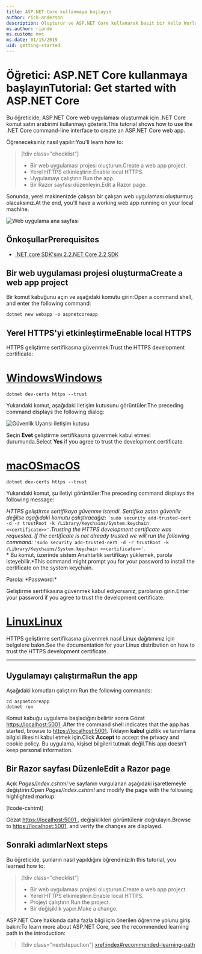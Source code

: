 ```yaml
---
title: ASP.NET Core kullanmaya başlayın
author: rick-anderson
description: Oluşturur ve ASP.NET Core kullanarak basit bir Hello World uygulaması çalıştıran bir hızlı öğretici.
ms.author: riande
ms.custom: mvc
ms.date: 01/15/2019
uid: getting-started
---
```

# <a name="tutorial-get-started-with-aspnet-core"></a><span data-ttu-id="f6b7c-103">Öğretici: ASP.NET Core kullanmaya başlayın</span><span class="sxs-lookup"><span data-stu-id="f6b7c-103">Tutorial: Get started with ASP.NET Core</span></span>

<span data-ttu-id="f6b7c-104">Bu öğreticide, ASP.NET Core web uygulaması oluşturmak için .NET Core komut satırı arabirimi kullanmayı gösterir.</span><span class="sxs-lookup"><span data-stu-id="f6b7c-104">This tutorial shows how to use the .NET Core command-line interface to create an ASP.NET Core web app.</span></span>

<span data-ttu-id="f6b7c-105">Öğreneceksiniz nasıl yapılır:</span><span class="sxs-lookup"><span data-stu-id="f6b7c-105">You'll learn how to:</span></span>

> [!div class="checklist"]
> * <span data-ttu-id="f6b7c-106">Bir web uygulaması projesi oluşturun.</span><span class="sxs-lookup"><span data-stu-id="f6b7c-106">Create a web app project.</span></span>
> * <span data-ttu-id="f6b7c-107">Yerel HTTPS etkinleştirin.</span><span class="sxs-lookup"><span data-stu-id="f6b7c-107">Enable local HTTPS.</span></span>
> * <span data-ttu-id="f6b7c-108">Uygulamayı çalıştırın.</span><span class="sxs-lookup"><span data-stu-id="f6b7c-108">Run the app.</span></span>
> * <span data-ttu-id="f6b7c-109">Bir Razor sayfası düzenleyin.</span><span class="sxs-lookup"><span data-stu-id="f6b7c-109">Edit a Razor page.</span></span>

<span data-ttu-id="f6b7c-110">Sonunda, yerel makinenizde çalışan bir çalışan web uygulaması oluşturmuş olacaksınız.</span><span class="sxs-lookup"><span data-stu-id="f6b7c-110">At the end, you'll have a working web app running on your local machine.</span></span>

![Web uygulama ana sayfası](_static/home-page.png)

## <a name="prerequisites"></a><span data-ttu-id="f6b7c-112">Önkoşullar</span><span class="sxs-lookup"><span data-stu-id="f6b7c-112">Prerequisites</span></span>

* [<span data-ttu-id="f6b7c-113">.NET core SDK'sını 2.2</span><span class="sxs-lookup"><span data-stu-id="f6b7c-113">.NET Core 2.2 SDK</span></span>](https://www.microsoft.com/net/download/all)

## <a name="create-a-web-app-project"></a><span data-ttu-id="f6b7c-114">Bir web uygulaması projesi oluşturma</span><span class="sxs-lookup"><span data-stu-id="f6b7c-114">Create a web app project</span></span>

<span data-ttu-id="f6b7c-115">Bir komut kabuğunu açın ve aşağıdaki komutu girin:</span><span class="sxs-lookup"><span data-stu-id="f6b7c-115">Open a command shell, and enter the following command:</span></span>

```console
dotnet new webapp -o aspnetcoreapp
```

## <a name="enable-local-https"></a><span data-ttu-id="f6b7c-116">Yerel HTTPS'yi etkinleştirme</span><span class="sxs-lookup"><span data-stu-id="f6b7c-116">Enable local HTTPS</span></span>

<span data-ttu-id="f6b7c-117">HTTPS geliştirme sertifikasına güvenmek:</span><span class="sxs-lookup"><span data-stu-id="f6b7c-117">Trust the HTTPS development certificate:</span></span>

# <a name="windowstabwindows"></a>[<span data-ttu-id="f6b7c-118">Windows</span><span class="sxs-lookup"><span data-stu-id="f6b7c-118">Windows</span></span>](#tab/windows)

```console
dotnet dev-certs https --trust
```

<span data-ttu-id="f6b7c-119">Yukarıdaki komut, aşağıdaki iletişim kutusunu görüntüler:</span><span class="sxs-lookup"><span data-stu-id="f6b7c-119">The preceding command displays the following dialog:</span></span>

![Güvenlik Uyarısı iletişim kutusu](_static/cert.png)

<span data-ttu-id="f6b7c-121">Seçin **Evet** geliştirme sertifikasına güvenmek kabul etmesi durumunda.</span><span class="sxs-lookup"><span data-stu-id="f6b7c-121">Select **Yes** if you agree to trust the development certificate.</span></span>

# <a name="macostabmacos"></a>[<span data-ttu-id="f6b7c-122">macOS</span><span class="sxs-lookup"><span data-stu-id="f6b7c-122">macOS</span></span>](#tab/macos)

```console
dotnet dev-certs https --trust
```

<span data-ttu-id="f6b7c-123">Yukarıdaki komut, şu iletiyi görüntüler:</span><span class="sxs-lookup"><span data-stu-id="f6b7c-123">The preceding command displays the following message:</span></span>

<span data-ttu-id="f6b7c-124">*HTTPS geliştirme sertifikaya güvenme istendi. Sertifika zaten güvenilir değilse aşağıdaki komutu çalıştıracağız:* `'sudo security add-trusted-cert -d -r trustRoot -k /Library/Keychains/System.keychain <<certificate>>'`.</span><span class="sxs-lookup"><span data-stu-id="f6b7c-124">*Trusting the HTTPS development certificate was requested. If the certificate is not already trusted we will run the following command:* `'sudo security add-trusted-cert -d -r trustRoot -k /Library/Keychains/System.keychain <<certificate>>'`.</span></span>  
<span data-ttu-id="f6b7c-125">\* Bu komut, üzerinde sistem Anahtarlık sertifikayı yüklemek, parola isteyebilir.</span><span class="sxs-lookup"><span data-stu-id="f6b7c-125">\*This command might prompt you for your password to install the certificate on the system keychain.</span></span>

<span data-ttu-id="f6b7c-126">Parola: \*</span><span class="sxs-lookup"><span data-stu-id="f6b7c-126">Password:\*</span></span>

<span data-ttu-id="f6b7c-127">Geliştirme sertifikasına güvenmek kabul ediyorsanız, parolanızı girin.</span><span class="sxs-lookup"><span data-stu-id="f6b7c-127">Enter your password if you agree to trust the development certificate.</span></span>

# <a name="linuxtablinux"></a>[<span data-ttu-id="f6b7c-128">Linux</span><span class="sxs-lookup"><span data-stu-id="f6b7c-128">Linux</span></span>](#tab/linux)

<span data-ttu-id="f6b7c-129">HTTPS geliştirme sertifikasına güvenmek nasıl Linux dağıtımınız için belgelere bakın.</span><span class="sxs-lookup"><span data-stu-id="f6b7c-129">See the documentation for your Linux distribution on how to trust the HTTPS development certificate.</span></span>

---

## <a name="run-the-app"></a><span data-ttu-id="f6b7c-130">Uygulamayı çalıştırma</span><span class="sxs-lookup"><span data-stu-id="f6b7c-130">Run the app</span></span>

<span data-ttu-id="f6b7c-131">Aşağıdaki komutları çalıştırın:</span><span class="sxs-lookup"><span data-stu-id="f6b7c-131">Run the following commands:</span></span>

```console
cd aspnetcoreapp
dotnet run
```

<span data-ttu-id="f6b7c-132">Komut kabuğu uygulama başladığını belirtir sonra Gözat [ https://localhost:5001 ](https://localhost:5001).</span><span class="sxs-lookup"><span data-stu-id="f6b7c-132">After the command shell indicates that the app has started, browse to [https://localhost:5001](https://localhost:5001).</span></span> <span data-ttu-id="f6b7c-133">Tıklayın **kabul** gizlilik ve tanımlama bilgisi ilkesini kabul etmek için.</span><span class="sxs-lookup"><span data-stu-id="f6b7c-133">Click **Accept** to accept the privacy and cookie policy.</span></span> <span data-ttu-id="f6b7c-134">Bu uygulama, kişisel bilgileri tutmak değil.</span><span class="sxs-lookup"><span data-stu-id="f6b7c-134">This app doesn't keep personal information.</span></span>

## <a name="edit-a-razor-page"></a><span data-ttu-id="f6b7c-135">Bir Razor sayfası Düzenle</span><span class="sxs-lookup"><span data-stu-id="f6b7c-135">Edit a Razor page</span></span>

<span data-ttu-id="f6b7c-136">Açık *Pages/Index.cshtml* ve sayfanın vurgulanan aşağıdaki işaretlemeyle değiştirin:</span><span class="sxs-lookup"><span data-stu-id="f6b7c-136">Open *Pages/Index.cshtml* and modify the page with the following highlighted markup:</span></span>

[!code-cshtml[](sample/index.cshtml?highlight=9)]

<span data-ttu-id="f6b7c-137">Gözat [ https://localhost:5001 ](https://localhost:5001), değişiklikleri görüntülenir doğrulayın.</span><span class="sxs-lookup"><span data-stu-id="f6b7c-137">Browse to [https://localhost:5001](https://localhost:5001), and verify the changes are displayed.</span></span>

## <a name="next-steps"></a><span data-ttu-id="f6b7c-138">Sonraki adımlar</span><span class="sxs-lookup"><span data-stu-id="f6b7c-138">Next steps</span></span>

<span data-ttu-id="f6b7c-139">Bu öğreticide, şunların nasıl yapıldığını öğrendiniz:</span><span class="sxs-lookup"><span data-stu-id="f6b7c-139">In this tutorial, you learned how to:</span></span>

> [!div class="checklist"]
> * <span data-ttu-id="f6b7c-140">Bir web uygulaması projesi oluşturun.</span><span class="sxs-lookup"><span data-stu-id="f6b7c-140">Create a web app project.</span></span>
> * <span data-ttu-id="f6b7c-141">Yerel HTTPS etkinleştirin.</span><span class="sxs-lookup"><span data-stu-id="f6b7c-141">Enable local HTTPS.</span></span>
> * <span data-ttu-id="f6b7c-142">Projeyi çalıştırın.</span><span class="sxs-lookup"><span data-stu-id="f6b7c-142">Run the project.</span></span>
> * <span data-ttu-id="f6b7c-143">Bir değişiklik yapın.</span><span class="sxs-lookup"><span data-stu-id="f6b7c-143">Make a change.</span></span>

<span data-ttu-id="f6b7c-144">ASP.NET Core hakkında daha fazla bilgi için önerilen öğrenme yolunu giriş bakın:</span><span class="sxs-lookup"><span data-stu-id="f6b7c-144">To learn more about ASP.NET Core, see the recommended learning path in the introduction:</span></span>

> [!div class="nextstepaction"]
> <xref:index#recommended-learning-path>
